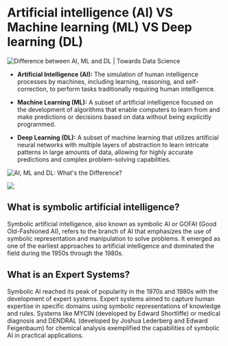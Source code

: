 

#  Artificial intelligence (AI) VS Machine learning (ML) VS Deep learning (DL)

![Difference between AI, ML and DL | Towards Data Science](https://miro.medium.com/v2/resize:fit:1358/0*5NrDYk8PryKASFJD)

- **Artificial Intelligence (AI):** The simulation of human intelligence processes by machines, including learning, reasoning, and self-correction, to perform tasks traditionally requiring human intelligence.
    
- **Machine Learning (ML):** A subset of artificial intelligence focused on the development of algorithms that enable computers to learn from and make predictions or decisions based on data without being explicitly programmed.
    
- **Deep Learning (DL):** A subset of machine learning that utilizes artificial neural networks with multiple layers of abstraction to learn intricate patterns in large amounts of data, allowing for highly accurate predictions and complex problem-solving capabilities.

![AI, ML and DL: What's the Difference?](https://www.opensourceforu.com/wp-content/uploads/2022/06/Figure-3-Types-of-AI-ML-and-DL.jpg)

![](https://assets-global.website-files.com/63974a9c19a1dd54281c47a8/6512ba4e75ee49ee5b703d24_AI%20History%20(1).webp)
## What is symbolic artificial intelligence?
Symbolic artificial intelligence, also known as symbolic AI or GOFAI (Good Old-Fashioned AI), refers to the branch of AI that emphasizes the use of symbolic representation and manipulation to solve problems. It emerged as one of the earliest approaches to artificial intelligence and dominated the field during the 1950s through the 1980s.

## What is an Expert Systems?
Symbolic AI reached its peak of popularity in the 1970s and 1980s with the development of expert systems. Expert systems aimed to capture human expertise in specific domains using symbolic representations of knowledge and rules. Systems like MYCIN (developed by Edward Shortliffe) or medical diagnosis and DENDRAL (developed by Joshua Lederberg and Edward Feigenbaum) for chemical analysis exemplified the capabilities of symbolic AI in practical applications.